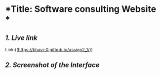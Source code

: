 # *Title: Software consulting Website *


## *1. Live link*
Link:((https://bhavi-0.github.io/assign2_1/))


## *2. Screenshot of the Interface*

